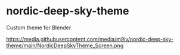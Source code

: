 # nordic-deep-sky-theme
Custom theme for Blender

https://media.githubusercontent.com/media/m9iv/nordic-deep-sky-theme/main/NordicDeepSkyTheme_Screen.png
